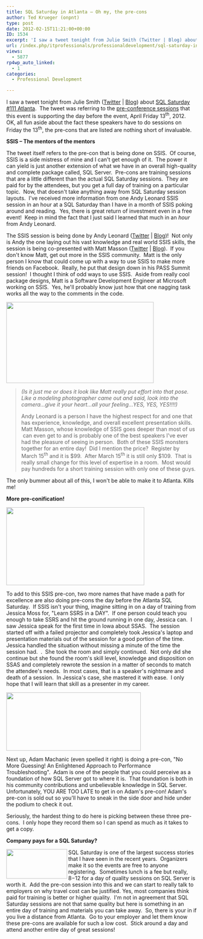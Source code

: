 ```yaml
---
title: SQL Saturday in Atlanta – Oh my, the pre-cons
author: Ted Krueger (onpnt)
type: post
date: 2012-02-15T11:21:00+00:00
ID: 1534
excerpt: 'I saw a tweet tonight from Julie Smith (Twitter | Blog) about SQL Saturday #111 Atlanta.  The tweet was referring to the pre-conference sessions that this event is supporting the day before the event, April Friday 13th, 2012.  OK, all fun aside about th&hellip;'
url: /index.php/itprofessionals/professionaldevelopment/sql-saturday-in-atlanta-oh/
views:
  - 5877
rp4wp_auto_linked:
  - 1
categories:
  - Professional Development

---
```

I saw a tweet tonight from Julie Smith ([Twitter][1] | [Blog][2]) about [SQL Saturday #111 Atlanta][3].  The tweet was referring to the [pre-conference sessions][3] that this event is supporting the day before the event, April Friday 13<sup>th</sup>, 2012.  OK, all fun aside about the fact these speakers have to do sessions on Friday the 13<sup>th</sup>, the pre-cons that are listed are nothing short of invaluable.

**SSIS – The mentors of the mentors**

The tweet itself refers to the pre-con that is being done on SSIS.  Of course, SSIS is a side mistress of mine and I can't get enough of it.  The power it can yield is just another extension of what we have in an overall high-quality and complete package called, SQL Server.  Pre-cons are training sessions that are a little different than the actual SQL Saturday sessions.  They are paid for by the attendees, but you get a full day of training on a particular topic.  Now, that doesn't take anything away from SQL Saturday session layouts.  I've received more information from one Andy Leonard SSIS session in an hour at a SQL Saturday than I have in a month of SSIS poking around and reading.  Yes, there is great return of investment even in a free event!  Keep in mind the fact that I just said I learned that much in an _hour_ from Andy Leonard.

The SSIS session is being done by Andy Leonard ([Twitter][4] | [Blog][5])!  Not only is Andy the one laying out his vast knowledge and real world SSIS skills, the session is being co-presented with Matt Masson ([Twitter][6] | [Blog][7]).  If you don't know Matt, get out more in the SSIS community.  Matt is the only person I know that could come up with a way to use SSIS to make more friends on Facebook.  Really, he put that design down in his PASS Summit session!  I thought I think of odd ways to use SSIS.  Aside from really cool package designs, Matt is a Software Development Engineer at Microsoft working on SSIS.  Yes, he'll probably know just how that one nagging task works all the way to the comments in the code.

<div class="image_block">
  <a href="https://lessthandot.z19.web.core.windows.net/wp-content/uploads/blogs/ITProfessionals/-12.png?mtime=1329275606"><img alt="" src="https://lessthandot.z19.web.core.windows.net/wp-content/uploads/blogs/ITProfessionals/-12.png?mtime=1329275606" width="390" height="214" /></a>
</div>

> _(Is it just me or does it look like Matt really put effort into that pose. Like a modeling photographer came out and said, look into the camera...give it your heart...all your feeling...YES, YES, YES!!!!)_</p>
Andy Leonard is a person I have the highest respect for and one that has experience, knowledge, and overall excellent presentation skills. Matt Masson, whose knowledge of SSIS goes deeper than most of us  can even get to and is probably one of the best speakers I've ever had the pleasure of seeing in person.  Both of these SSIS monsters together for an entire day!  Did I mention the price?  Register by March 15<sup>th</sup> and it is $99.  After March 15<sup>th</sup> it is still only $109.  That is really small change for this level of expertise in a room.  Most would pay hundreds for a short training session with only one of these guys.

The only bummer about all of this, I won't be able to make it to Atlanta. Kills me!

**More pre-conification!**

<div class="image_block">
  <a href="https://lessthandot.z19.web.core.windows.net/wp-content/uploads/blogs/ITProfessionals/-13.png?mtime=1329275607"><img alt="" src="https://lessthandot.z19.web.core.windows.net/wp-content/uploads/blogs/ITProfessionals/-13.png?mtime=1329275607" width="365" height="206" /></a>
</div>

To add to this SSIS pre-con, two more names that have made a path for excellence are also doing pre-cons the day before the Atlanta SQL Saturday.  If SSIS isn't your thing, imagine sitting in on a day of training from Jessica Moss for, "Learn SSRS in a DAY".  If one person could teach you enough to take SSRS and hit the ground running in one day, Jessica can.  I saw Jessica speak for the first time in Iowa about SSAS.  The session started off with a failed projector and completely took Jessica's laptop and presentation materials out of the session for a good portion of the time.  Jessica handled the situation without missing a minute of the time the session had.  .  She took the room and simply continued.  Not only did she continue but she found the room's skill level, knowledge and disposition on SSAS and completely rewrote the session in a matter of seconds to match the attendee's needs.  In most cases, that is a speaker's nightmare and death of a session.  In Jessica's case, she mastered it with ease.  I only hope that I will learn that skill as a presenter in my career.

<div class="image_block">
  <a href="https://lessthandot.z19.web.core.windows.net/wp-content/uploads/blogs/ITProfessionals/-14.png?mtime=1329275607"><img alt="" src="https://lessthandot.z19.web.core.windows.net/wp-content/uploads/blogs/ITProfessionals/-14.png?mtime=1329275607" width="356" height="154" /></a>
</div>

Next up, Adam Machanic (even spelled it right) is doing a pre-con, "No More Guessing! An Enlightened Approach to Performance Troubleshooting".  Adam is one of the people that you could perceive as a foundation of how SQL Server got to where it is.  That foundation is both in his community contributions and unbelievable knowledge in SQL Server. Unfortunately, YOU ARE TOO LATE to get in on Adam's pre-con! Adam's pre-con is sold out so you'll have to sneak in the side door and hide under the podium to check it out. 

Seriously, the hardest thing to do here is picking between these three pre-cons.  I only hope they record them so I can spend as much as it takes to get a copy.

**Company pays for a SQL Saturday?**

<div class="image_block">
  <a href="https://lessthandot.z19.web.core.windows.net/wp-content/uploads/blogs/ITProfessionals/-15.png?mtime=1329275607"><img alt="" src="https://lessthandot.z19.web.core.windows.net/wp-content/uploads/blogs/ITProfessionals/-15.png?mtime=1329275607" width="161" height="78" align="left" /></a>
</div>

SQL Saturday is one of the largest success stories that I have seen in the recent years.  Organizers make it so the events are free to anyone registering.  Sometimes lunch is a fee but really, $8-$12 for a day of quality sessions on SQL Server is worth it.  Add the pre-con session into this and we can start to really talk to employers on why travel cost can be justified. Yes, most companies think paid for training is better or higher quality.  I'm not in agreement that SQL Saturday sessions are not that same quality but here is something in an entire day of training and materials you can take away.  So, there is your in if you live a distance from Atlanta.  Go to your employer and let them know these pre-cons are available for such a low cost.  Stick around a day and attend another entire day of great sessions!

 [1]: http://www.twitter.com/JulieChix
 [2]: http://www.datachix.wordpress.com/
 [3]: http://sqlsaturday.com/111/eventhome.aspx
 [4]: http://www.twitter.com/AndyLeonard
 [5]: http://sqlblog.com/blogs/andy_leonard
 [6]: http://www.twitter.com/mattmasson
 [7]: http://www.mattmasson.com/